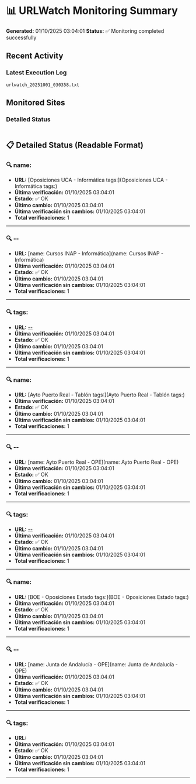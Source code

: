 # 📊 URLWatch Monitoring Summary

**Generated:** 01/10/2025 03:04:01
**Status:** ✅ Monitoring completed successfully

## Recent Activity

### Latest Execution Log
`urlwatch_20251001_030358.txt`

## Monitored Sites

### Detailed Status
```
```

## 📋 Detailed Status (Readable Format)

### 🔍 name:

- **URL:** [Oposiciones UCA - Informática	tags:](Oposiciones UCA - Informática	tags:)
- **Última verificación:** 01/10/2025 03:04:01
- **Estado:** ✅ OK
- **Último cambio:** 01/10/2025 03:04:01
- **Última verificación sin cambios:** 01/10/2025 03:04:01
- **Total verificaciones:** 1

---

### 🔍 --

- **URL:** [name: Cursos INAP - Informática](name: Cursos INAP - Informática)
- **Última verificación:** 01/10/2025 03:04:01
- **Estado:** ✅ OK
- **Último cambio:** 01/10/2025 03:04:01
- **Última verificación sin cambios:** 01/10/2025 03:04:01
- **Total verificaciones:** 1

---

### 🔍 tags:

- **URL:** [--](--)
- **Última verificación:** 01/10/2025 03:04:01
- **Estado:** ✅ OK
- **Último cambio:** 01/10/2025 03:04:01
- **Última verificación sin cambios:** 01/10/2025 03:04:01
- **Total verificaciones:** 1

---

### 🔍 name:

- **URL:** [Ayto Puerto Real - Tablón	tags:](Ayto Puerto Real - Tablón	tags:)
- **Última verificación:** 01/10/2025 03:04:01
- **Estado:** ✅ OK
- **Último cambio:** 01/10/2025 03:04:01
- **Última verificación sin cambios:** 01/10/2025 03:04:01
- **Total verificaciones:** 1

---

### 🔍 --

- **URL:** [name: Ayto Puerto Real - OPE](name: Ayto Puerto Real - OPE)
- **Última verificación:** 01/10/2025 03:04:01
- **Estado:** ✅ OK
- **Último cambio:** 01/10/2025 03:04:01
- **Última verificación sin cambios:** 01/10/2025 03:04:01
- **Total verificaciones:** 1

---

### 🔍 tags:

- **URL:** [--](--)
- **Última verificación:** 01/10/2025 03:04:01
- **Estado:** ✅ OK
- **Último cambio:** 01/10/2025 03:04:01
- **Última verificación sin cambios:** 01/10/2025 03:04:01
- **Total verificaciones:** 1

---

### 🔍 name:

- **URL:** [BOE - Oposiciones Estado	tags:](BOE - Oposiciones Estado	tags:)
- **Última verificación:** 01/10/2025 03:04:01
- **Estado:** ✅ OK
- **Último cambio:** 01/10/2025 03:04:01
- **Última verificación sin cambios:** 01/10/2025 03:04:01
- **Total verificaciones:** 1

---

### 🔍 --

- **URL:** [name: Junta de Andalucía - OPE](name: Junta de Andalucía - OPE)
- **Última verificación:** 01/10/2025 03:04:01
- **Estado:** ✅ OK
- **Último cambio:** 01/10/2025 03:04:01
- **Última verificación sin cambios:** 01/10/2025 03:04:01
- **Total verificaciones:** 1

---

### 🔍 tags:

- **URL:** []()
- **Última verificación:** 01/10/2025 03:04:01
- **Estado:** ✅ OK
- **Último cambio:** 01/10/2025 03:04:01
- **Última verificación sin cambios:** 01/10/2025 03:04:01
- **Total verificaciones:** 1

---

